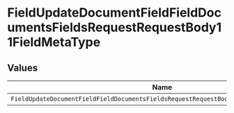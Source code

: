 # FieldUpdateDocumentFieldFieldDocumentsFieldsRequestRequestBody11FieldMetaType


## Values

| Name                                                                                    | Value                                                                                   |
| --------------------------------------------------------------------------------------- | --------------------------------------------------------------------------------------- |
| `FieldUpdateDocumentFieldFieldDocumentsFieldsRequestRequestBody11FieldMetaTypeDropdown` | dropdown                                                                                |